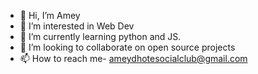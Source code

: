 - 👋 Hi, I’m Amey 
- 👀 I’m interested in Web Dev
- 🌱 I’m currently learning python and JS.
- 💞️ I’m looking to collaborate on open source projects
- 📫 How to reach me- ameydhotesocialclub@gmail.com

<!---
ameyDH/ameyDH is a ✨ special ✨ repository because its `README.md` (this file) appears on your GitHub profile.
You can click the Preview link to take a look at your changes.
--->
